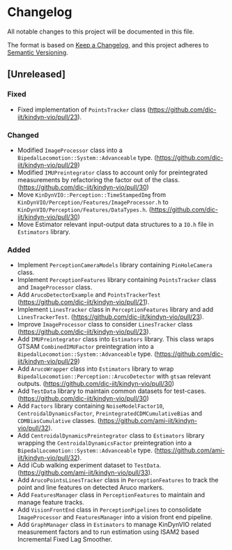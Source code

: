 # Changelog
All notable changes to this project will be documented in this file.

The format is based on [Keep a Changelog](https://keepachangelog.com/en/1.0.0/),
and this project adheres to [Semantic Versioning](https://semver.org/spec/v2.0.0.html).

## [Unreleased]

### Fixed
- Fixed implementation of `PointsTracker` class (https://github.com/dic-iit/kindyn-vio/pull/23).

### Changed
- Modified `ImageProcessor` class into a `BipedalLocomotion::System::Advanceable` type. (https://github.com/dic-iit/kindyn-vio/pull/29)
- Modified `IMUPreintegrator` class to account only for preintegrated measurements by refactoring the factor out of the class. (https://github.com/dic-iit/kindyn-vio/pull/30)
- Move `KinDynVIO::Perception::TimeStampedImg` from `KinDynVIO/Perception/Features/ImageProcessor.h` to `KinDynVIO/Perception/Features/DataTypes.h`. (https://github.com/dic-iit/kindyn-vio/pull/30)
- Move Estimator relevant input-output data structures to a `IO.h` file in `Estimators` library.

### Added
- Implement `PerceptionCameraModels` library containing `PinHoleCamera` class.
- Implement `PerceptionFeatures` library containing `PointsTracker` class and `ImageProcessor` class.
- Add `ArucoDetectorExample` and `PointsTrackerTest` (https://github.com/dic-iit/kindyn-vio/pull/21).
- Implement `LinesTracker` class in `PerceptionFeatures` library and add `LinesTrackerTest`. (https://github.com/dic-iit/kindyn-vio/pull/23).
- Improve `ImageProcessor` class to consider `LinesTracker` class (https://github.com/dic-iit/kindyn-vio/pull/23).
- Add `IMUPreintegrator` class into `Estimators` library. This class wraps GTSAM `CombinedIMUFactor` preintegration into a `BipedalLocomotion::System::Advanceable` type. (https://github.com/dic-iit/kindyn-vio/pull/29)
- Add `ArucoWrapper` class into `Estimators` library to wrap `BipedalLocomotion::Perception::ArucoDetector` with `gtsam` relevant outputs. (https://github.com/dic-iit/kindyn-vio/pull/30)
- Add `TestData` library to maintain common datasets for test-cases. (https://github.com/dic-iit/kindyn-vio/pull/30)
- Add `Factors` library containing `NoiseModelFactor10`, `CentroidalDynamicsFactor`, `PreintegratedCDMCumulativeBias` and `CDMBiasCumulative` classes. (https://github.com/ami-iit/kindyn-vio/pull/32).
- Add `CentroidalDynamicsPreintegrator` class to `Estimators` library wrapping the `CentroidalDynamicsFactor` preintegration into a `BipedalLocomotion::System::Advanceable` type. (https://github.com/ami-iit/kindyn-vio/pull/32).
- Add iCub walking experiment dataset to `TestData`. (https://github.com/ami-iit/kindyn-vio/pull/33).
- Add `ArucoPointsLinesTracker` class in `PerceptionFeatures` to track the point and line features on detected Aruco markers.
- Add `FeaturesManager` class in `PerceptionFeatures` to maintain and manage feature tracks.
- Add `VisionFrontEnd` class in `PerceptionPipelines` to consolidate `ImageProcessor` and `FeaturesManager` into a vision front end pipeline.
- Add `GraphManager` class in `Estimators` to manage KinDynVIO related measurement factors and to run estimation using ISAM2 based Incremental Fixed Lag Smoother.
